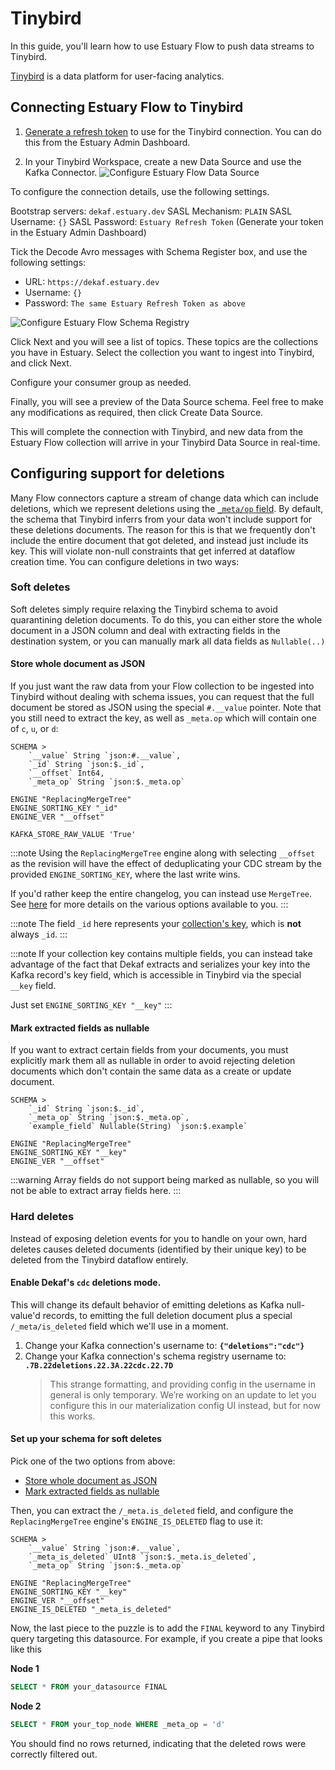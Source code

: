 # Tinybird

In this guide, you'll learn how to use Estuary Flow to push data streams to Tinybird.

[Tinybird](https://www.tinybird.co/) is a data platform for user-facing analytics.

## Connecting Estuary Flow to Tinybird

1. [Generate a refresh token](/guides/how_to_generate_refresh_token) to use for the Tinybird connection. You can do this
   from the Estuary Admin Dashboard.

2. In your Tinybird Workspace, create a new Data Source and use the Kafka Connector.
   ![Configure Estuary Flow Data Source](https://storage.googleapis.com/estuary-marketing-strapi-uploads/uploads//Screenshot_2024_08_23_at_15_16_39_35b06dad77/Screenshot_2024_08_23_at_15_16_39_35b06dad77.png)

To configure the connection details, use the following settings.

Bootstrap servers: `dekaf.estuary.dev`
SASL Mechanism: `PLAIN`
SASL Username: `{}`
SASL Password: `Estuary Refresh Token` (Generate your token in the Estuary Admin Dashboard)

Tick the Decode Avro messages with Schema Register box, and use the following settings:

- URL: `https://dekaf.estuary.dev`
- Username: `{}`
- Password: `The same Estuary Refresh Token as above`

![Configure Estuary Flow Schema Registry](https://storage.googleapis.com/estuary-marketing-strapi-uploads/uploads//Screenshot_2024_08_23_at_15_16_46_374f7f8a12/Screenshot_2024_08_23_at_15_16_46_374f7f8a12.png)

Click Next and you will see a list of topics. These topics are the collections you have in Estuary.
Select the collection you want to ingest into Tinybird, and click Next.

Configure your consumer group as needed.

Finally, you will see a preview of the Data Source schema. Feel free to make any modifications as required, then click
Create Data Source.

This will complete the connection with Tinybird, and new data from the Estuary Flow collection will arrive in your
Tinybird Data Source in real-time.

## Configuring support for deletions

Many Flow connectors capture a stream of change data which can include deletions, which we represent deletions using the [`_meta/op` field](/reference/deletions). By default, the schema that Tinybird inferrs from your data won't include support for these deletions documents. The reason for this is that we frequently don't include the entire document that got deleted, and instead just include its key. This will violate non-null constraints that get inferred at dataflow creation time. You can configure deletions in two ways:

### Soft deletes

Soft deletes simply require relaxing the Tinybird schema to avoid quarantining deletion documents. To do this, you can either store the whole document in a JSON column and deal with extracting fields in the destination system, or you can manually mark all data fields as `Nullable(..)`

#### Store whole document as JSON

If you just want the raw data from your Flow collection to be ingested into Tinybird without dealing with schema issues, you can request that the full document be stored as JSON using the special `#.__value` pointer. Note that you still need to extract the key, as well as `_meta.op` which will contain one of `c`, `u`, or `d`:

```
SCHEMA >
    `__value` String `json:#.__value`,
    `_id` String `json:$._id`,
    `__offset` Int64,
    `_meta_op` String `json:$._meta.op`

ENGINE "ReplacingMergeTree"
ENGINE_SORTING_KEY "_id"
ENGINE_VER "__offset"

KAFKA_STORE_RAW_VALUE 'True'
```

:::note
Using the `ReplacingMergeTree` engine along with selecting `__offset` as the revision will have the effect of deduplicating your CDC stream by the provided `ENGINE_SORTING_KEY`, where the last write wins.

If you'd rather keep the entire changelog, you can instead use `MergeTree`. See [here](https://www.tinybird.co/docs/concepts/data-sources#supported-engines-and-settings) for more details on the various options available to you.
:::

:::note
The field `_id` here represents your [collection's key](/concepts/collections/#keys), which is **not** always `_id`.
:::

:::note
If your collection key contains multiple fields, you can instead take advantage of the fact that Dekaf extracts and serializes your key into the Kafka record's key field, which is accessible in Tinybird via the special `__key` field.

Just set `ENGINE_SORTING_KEY "__key"`
:::

#### Mark extracted fields as nullable

If you want to extract certain fields from your documents, you must explicitly mark them all as nullable in order to avoid rejecting deletion documents which don't contain the same data as a create or update document.

```
SCHEMA >
    `_id` String `json:$._id`,
    `_meta_op` String `json:$._meta.op`,
    `example_field` Nullable(String) `json:$.example`

ENGINE "ReplacingMergeTree"
ENGINE_SORTING_KEY "__key"
ENGINE_VER "__offset"
```

:::warning
Array fields do not support being marked as nullable, so you will not be able to extract array fields here.
:::

### Hard deletes

Instead of exposing deletion events for you to handle on your own, hard deletes causes deleted documents (identified by their unique key) to be deleted from the Tinybird dataflow entirely.

#### Enable Dekaf's `cdc` deletions mode.

This will change its default behavior of emitting deletions as Kafka null-value'd records, to emitting the full deletion document plus a special `/_meta/is_deleted` field which we'll use in a moment.

1.  Change your Kafka connection's username to: **`{"deletions":"cdc"}`**
2.  Change your Kafka connection's schema registry username to: **`.7B.22deletions.22.3A.22cdc.22.7D`**
    > This strange formatting, and providing config in the username in general is only temporary. We’re working on an update to let you configure this in our materialization config UI instead, but for now this works.

#### Set up your schema for soft deletes

Pick one of the two options from above:

- [Store whole document as JSON](#store-whole-document-as-json)
- [Mark extracted fields as nullable](#mark-extracted-fields-as-nullable)

Then, you can extract the `/_meta.is_deleted` field, and configure the `ReplacingMergeTree` engine's `ENGINE_IS_DELETED` flag to use it:

```
SCHEMA >
    `__value` String `json:#.__value`,
    `_meta_is_deleted` UInt8 `json:$._meta.is_deleted`,
    `_meta_op` String `json:$._meta.op`

ENGINE "ReplacingMergeTree"
ENGINE_SORTING_KEY "__key"
ENGINE_VER "__offset"
ENGINE_IS_DELETED "_meta_is_deleted"
```

Now, the last piece to the puzzle is to add the `FINAL` keyword to any Tinybird query targeting this datasource. For example, if you create a pipe that looks like this

**Node 1**

```SQL
SELECT * FROM your_datasource FINAL
```

**Node 2**

```SQL
SELECT * FROM your_top_node WHERE _meta_op = 'd'
```

You should find no rows returned, indicating that the deleted rows were correctly filtered out.
